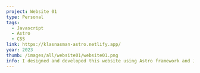 ```yaml
---
project: Website 01
type: Personal
tags:
  - Javascript
  - Astro
  - CSS
link: https://klasnasman-astro.netlify.app/
year: 2023
thumb: /images/all/website01/website01.png
info: I designed and developed this website using Astro framework and Javascript.
---
```

